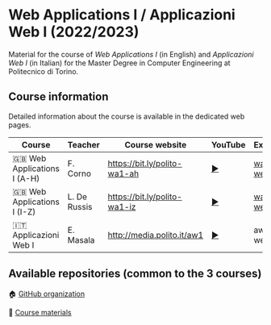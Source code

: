 # Web Applications I / Applicazioni Web I (2022/2023)

Material for the course of _Web Applications I_ (in English) and _Applicazioni Web I_ (in Italian) for the Master Degree in Computer Engineering at Politecnico di Torino.

## Course information

Detailed information about the course is available in the dedicated web pages.

| Course | Teacher | Course website | YouTube | Exercises |
|----------|-------|---------|---------|--------|
| :gb: Web Applications I (A-H)| F. Corno | <https://bit.ly/polito-wa1-ah> | [:arrow_forward:](https://youtube.com/playlist?list=PLqRTLlwsxDL8WgeiSZVJzjEr1f9aHy2gz) | [wa1-ah-weeks](https://github.com/polito-WA1-AW1-2023/wa1-ah-weeks) |
| :gb: Web Applications I (I-Z) |  L. De Russis | <https://bit.ly/polito-wa1-iz> | [:arrow_forward:](https://www.youtube.com/playlist?list=PLs7DWGc_wmwTGEyUzKpqQDaa5TSnhshmp)  | [wa1-iz-weeks](https://github.com/polito-WA1-AW1-2023/wa1-iz-weeks) |
| :it: Applicazioni Web I  | E. Masala | <http://media.polito.it/aw1> | [:arrow_forward:](https://www.youtube.com/playlist?list=PLuZyhAOPm9pPEI67ZU8ghnVmEG6SMhT-Q) | aw1-weeks |

## Available repositories (common to the 3 courses)

:house: [GitHub organization](https://github.com/polito-WA1-AW1-2023)

:blue_book: [Course materials](https://github.com/polito-WA1-AW1-2023/materials)
